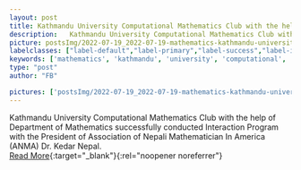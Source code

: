 ```yaml
---
layout: post
title: Kathmandu University Computational Mathematics Club with the help of Department of Mathematics successfully conducted Interaction Program with the President of Association of Nepali Mathematician In America (ANMA) Dr. Kedar Nepal.
description:   Kathmandu University Computational Mathematics Club with the help of Department of Mathematics successfully conducted Interaction Program with the President of Association of Nepali Mathematician In America (ANMA) Dr. Kedar Nepal.  
picture: postsImg/2022-07-19_2022-07-19-mathematics-kathmandu-university-computational-clu_0.png
labelclasses: ["label-default","label-primary","label-success","label-info","label-warning","label-danger"]
keywords: ['mathematics', 'kathmandu', 'university', 'computational', 'club']
type: "post"
author: "FB"

pictures: ['postsImg/2022-07-19_2022-07-19-mathematics-kathmandu-university-computational-clu_0.png', 'postsImg/2022-07-19_2022-07-19-mathematics-kathmandu-university-computational-clu_1.png', 'postsImg/2022-07-19_2022-07-19-mathematics-kathmandu-university-computational-clu_2.png', 'postsImg/2022-07-19_2022-07-19-mathematics-kathmandu-university-computational-clu_3.png', 'postsImg/2022-07-19_2022-07-19-mathematics-kathmandu-university-computational-clu_4.png']
---
```

  Kathmandu University Computational Mathematics Club with the help of Department of Mathematics successfully conducted Interaction Program with the President of Association of Nepali Mathematician In America (ANMA) Dr. Kedar Nepal.  <br>[Read More](#){:target="_blank"}{:rel="noopener noreferrer"}